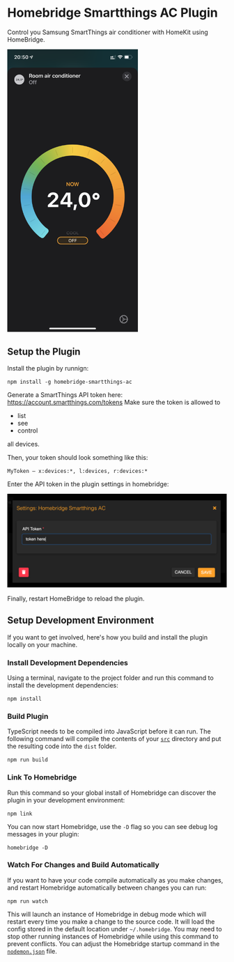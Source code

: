 # Homebridge Smartthings AC Plugin

Control you Samsung SmartThings air conditioner with HomeKit using HomeBridge.

<img src="assets/homekit_ac.png" width="300">

## Setup the Plugin

Install the plugin by runnign:

    npm install -g homebridge-smartthings-ac

Generate a SmartThings API token here: https://account.smartthings.com/tokens
Make sure the token is allowed to 

* list 
* see 
* control 

all devices. 

Then, your token should look something like this:

    MyToken — x:devices:*, l:devices, r:devices:*

Enter the API token in the plugin settings in homebridge:

![Settings](assets/settings.png)

Finally, restart HomeBridge to reload the plugin.

## Setup Development Environment

If you want to get involved, here's how you build and install the plugin locally on your machine.

### Install Development Dependencies

Using a terminal, navigate to the project folder and run this command to install the development dependencies:

```
npm install
```

### Build Plugin

TypeScript needs to be compiled into JavaScript before it can run. The following command will compile the contents of your [`src`](./src) directory and put the resulting code into the `dist` folder.

```
npm run build
```

### Link To Homebridge

Run this command so your global install of Homebridge can discover the plugin in your development environment:

```
npm link
```

You can now start Homebridge, use the `-D` flag so you can see debug log messages in your plugin:

```
homebridge -D
```

### Watch For Changes and Build Automatically

If you want to have your code compile automatically as you make changes, and restart Homebridge automatically between changes you can run:

```
npm run watch
```

This will launch an instance of Homebridge in debug mode which will restart every time you make a change to the source code. It will load the config stored in the default location under `~/.homebridge`. You may need to stop other running instances of Homebridge while using this command to prevent conflicts. You can adjust the Homebridge startup command in the [`nodemon.json`](./nodemon.json) file.

